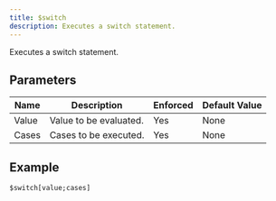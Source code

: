 ```yaml
---
title: $switch
description: Executes a switch statement.
---
```


Executes a switch statement.
## Parameters
| Name  |      Description       | Enforced | Default Value |
|-------|------------------------|----------|---------------|
| Value | Value to be evaluated. | Yes      | None          |
| Cases | Cases to be executed.  | Yes      | None          |
## Example
```
$switch[value;cases]
```